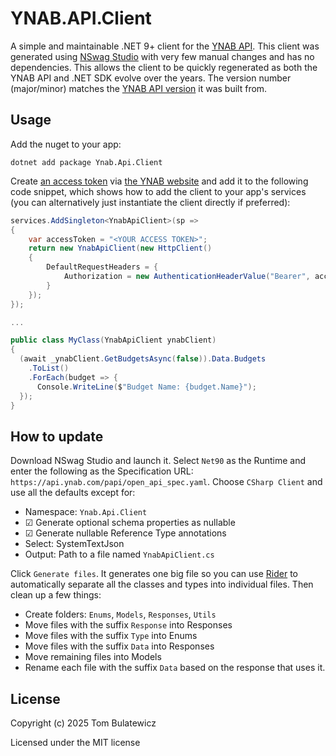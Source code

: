 # YNAB.API.Client

A simple and maintainable .NET 9+ client for the [YNAB API](https://api.youneedabudget.com). This client was generated using [NSwag Studio](https://github.com/RicoSuter/NSwag/wiki/NSwagStudio) with very few manual changes and has no dependencies. This allows the client to be quickly regenerated as both the YNAB API and .NET SDK evolve over the years. The version number (major/minor) matches the [YNAB API version](https://api.ynab.com/#changelog) it was built from.

## Usage

Add the nuget to your app:

```shell
dotnet add package Ynab.Api.Client
```

Create [an access token](https://api.ynab.com/#authentication-overview) via [the YNAB website](https://app.ynab.com/settings) and add it to the following code snippet, which shows how to add the client to your app's services (you can alternatively just instantiate the client directly if preferred):

``` csharp
services.AddSingleton<YnabApiClient>(sp =>
{
    var accessToken = "<YOUR ACCESS TOKEN>";
    return new YnabApiClient(new HttpClient()
    {
        DefaultRequestHeaders = {
            Authorization = new AuthenticationHeaderValue("Bearer", accessToken)
        }
    });
});

...

public class MyClass(YnabApiClient ynabClient)
{
  (await _ynabClient.GetBudgetsAsync(false)).Data.Budgets
    .ToList()
    .ForEach(budget => {
      Console.WriteLine($"Budget Name: {budget.Name}");
  });
}
```

## How to update

Download NSwag Studio and launch it. Select `Net90` as the Runtime and enter the following as the Specification URL: `https://api.ynab.com/papi/open_api_spec.yaml`. Choose `CSharp Client` and use all the defaults except for:

- Namespace: `Ynab.Api.Client`
- ☑ Generate optional schema properties as nullable
- ☑ Generate nullable Reference Type annotations
- Select: SystemTextJson
- Output: Path to a file named `YnabApiClient.cs`

Click `Generate files`. It generates one big file so you can use [Rider](https://www.jetbrains.com/rider/) to automatically separate all the classes and types into individual files. Then clean up a few things:

- Create folders: `Enums`, `Models`, `Responses`, `Utils`
- Move files with the suffix `Response` into Responses
- Move files with the suffix `Type` into Enums
- Move files with the suffix `Data` into Responses
- Move remaining files into Models
- Rename each file with the suffix `Data` based on the response that uses it.

## License

Copyright (c) 2025 Tom Bulatewicz

Licensed under the MIT license